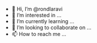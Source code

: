 - 👋 Hi, I’m @rondlaravi
- 👀 I’m interested in ...
- 🌱 I’m currently learning ...
- 💞️ I’m looking to collaborate on ...
- 📫 How to reach me ...

<!---
rondlaravi/rondlaravi is a ✨ special ✨ repository because its `README.md` (this file) appears on your GitHub profile.
You can click the Preview link to take a look at your changes.
--->
